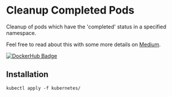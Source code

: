 # Cleanup Completed Pods
Cleanup of pods which have the 'completed' status in a specified namespace.

Feel free to read about this with some more details on [Medium](https://medium.com/axons/essential-kubernetes-tools-94503209d1cb).

[![DockerHub Badge](https://dockeri.co/image/bouwe/cleanup-completed-pods)](https://hub.docker.com/r/bouwe/cleanup-completed-pods)

## Installation
```
kubectl apply -f kubernetes/
```